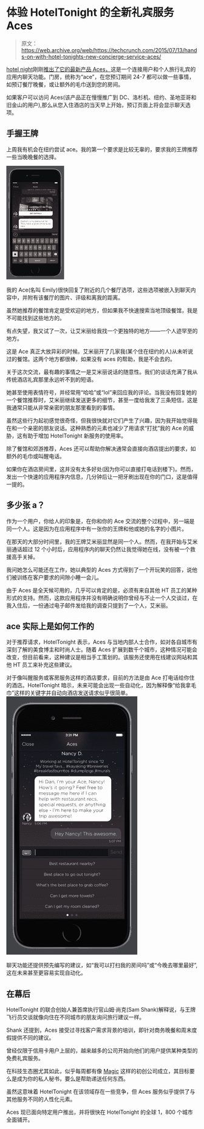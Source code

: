 # 体验 HotelTonight 的全新礼宾服务 Aces 

> 原文：<https://web.archive.org/web/https://techcrunch.com/2015/07/13/hands-on-with-hotel-tonights-new-concierge-service-aces/>

[hotel night](https://web.archive.org/web/20221206135342/https://www.hoteltonight.com/)刚刚[推出了它的最新产品 Aces，](https://web.archive.org/web/20221206135342/https://www.hoteltonight.com/2015/07/introducing-ht-aces/)这是一个连接用户和个人旅行礼宾的应用内聊天功能。门房，统称为“ace”，在您预订期间 24-7 都可以做一些事情，如预订餐厅晚餐，或让额外的毛巾送到您的房间。

如果客户可以访问 Aces(该产品正在慢慢推广到 DC、洛杉机、纽约、圣地亚哥和旧金山的用户),那么从您入住酒店的当天早上开始，预订页面上将会显示聊天选项。

## 手握王牌

上周我有机会在纽约尝试 ace。我的第一个要求是比较无辜的，要求我的王牌推荐一些当晚晚餐的选择。

![HotelTonight Aces 5](img/9210368c802a23ed3f48245b71449244.png)

我的 Ace(名叫 Emily)很快回复了附近的几个餐厅选项，这些选项被嵌入到聊天内容中，并附有该餐厅的图片、评级和离我的距离。

虽然她推荐的餐馆肯定是受欢迎的地方，但如果我不快速搜索当地顶级餐馆，我是不可能找到这些地方的。

有点失望，我又试了一次，让艾米丽给我找一个更独特的地方——一个人迹罕至的地方。

这是 Ace 真正大放异彩的时候。艾米丽开了几家我(某个住在纽约的人)从未听说过的餐馆。这两个地方都很棒，如果没有 aces 的帮助，我是不会去的。

关于这次交流，最有趣的事情之一是艾米丽说话的随意性。我们的谈话充满了我从传统酒店礼宾那里永远听不到的短语。

她甚至使用表情符号，并经常用“哈哈”或“lol”来回应我的评论。当我没有回复她的一个餐馆推荐时，艾米丽继续发送更多的细节，甚至一度给我发了三条短信，这是我通常只能从非常亲密的朋友那里看到的事情。

虽然这些行为起初感觉很奇怪，但我很快就对它们产生了兴趣，因为我开始觉得我在和一个亲密的朋友说话。这种熟悉的元素也减少了用请求“打扰”我的 Ace 的威胁，这有助于增加 HotelTonight 新服务的使用率。

除了餐馆和郊游推荐，Aces 还可以帮助你解决通常会直接向酒店提出的要求，如额外的毛巾或叫醒电话。

如果你在酒店房间里，这并没有太多好处(因为你可以直接打电话到楼下)。然而，发出一个快速的应用程序内信息，几分钟后让一把牙刷出现在你的门口，这是值得一提的。

## 多少张 a？

作为一个用户，你给人的印象是，在你和你的 Ace 交流的整个过程中，另一端是同一个人。这是因为在应用程序中有一张你的王牌和他或她的名字的小图片。

在那天的大部分时间里，我的王牌艾米丽显然是同一个人。然而，在我开始与艾米丽通话超过 12 个小时后，应用程序内的聊天仍然让我觉得她在线，没有被一个救援高手关掉。

我问她怎么可能还在工作，她以典型的 Aces 方式得到了一个开玩笑的回答，说他们被训练在客户要求的间隙小睡一会儿。

由于 Aces 是全天候可用的，几乎可以肯定的是，必须有来自其他 HT 员工的某种形式的支持。然而，这款应用程序并没有明确说明你曾经与不止一个人交谈过，在我入住后，一份通过电子邮件发给我的调查只提到了一个人，艾米丽。

## ace 实际上是如何工作的

对于推荐请求，HotelTonight 表示，Aces 与当地内部人士合作，如对各自城市有深刻了解的美食博主和时尚人士。随着 Aces 扩展到数千个城市，这种情况可能会改变，但目前看来，这种建议是相当手工策划的。该服务还使用在线建议网站和其他 HT 员工来补充这些建议。

对于像叫醒服务或客房服务这样的酒店要求，目前的方法是由 Ace 打电话给你住的酒店。HotelTonight 暗示，未来可能会出现一些自动化，因为解释像“给我拿毛巾”这样的关键字并自动向酒店发送请求似乎很简单。![HotelTonight Aces 3](img/5ff35d40449b325787776dbd758b75cf.png)

聊天功能还提供预先编写的建议，如“我可以打扫我的房间吗”或“今晚去哪里最好”,这在未来甚至更容易实现自动化。

## 在幕后

HotelTonight 的联合创始人兼首席执行官山姆·尚克(Sam Shank)解释说，与王牌飞行员交谈就像向住在不同城市的朋友询问旅行建议一样。

Shank 还提到，Aces 接受过寻找客户需求背景的培训，即针对商务晚餐和周末度假提供不同的建议。

曾经仅限于信用卡用户上层的，越来越多的公司开始向他们的用户提供某种类型的免费礼宾服务。

在科技生态圈尤其如此，似乎每周都有像 [Magic](https://web.archive.org/web/20221206135342/https://beta.techcrunch.com/2015/02/23/magic-is-a-startup-that-promises-to-bring-you-anything-if-youre-willing-to-pay-for-it/) 这样的初创公司成立，其目标要么是成为你的私人秘书，要么是帮助递送任何东西。

虽然这意味着 HotelTonight 在该领域存在一些竞争，但 Aces 服务似乎提供了与其他服务不同的人性化元素。

Aces 现已面向特定用户推出，并将很快在 HotelTonight 的全球 1，800 个城市全面铺开。